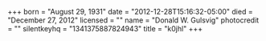 +++
born = "August 29, 1931"
date = "2012-12-28T15:16:32-05:00"
died = "December 27, 2012"
licensed = ""
name = "Donald W. Gulsvig"
photocredit = ""
silentkeyhq = "1341375887824943"
title = "k0jhl"
+++
